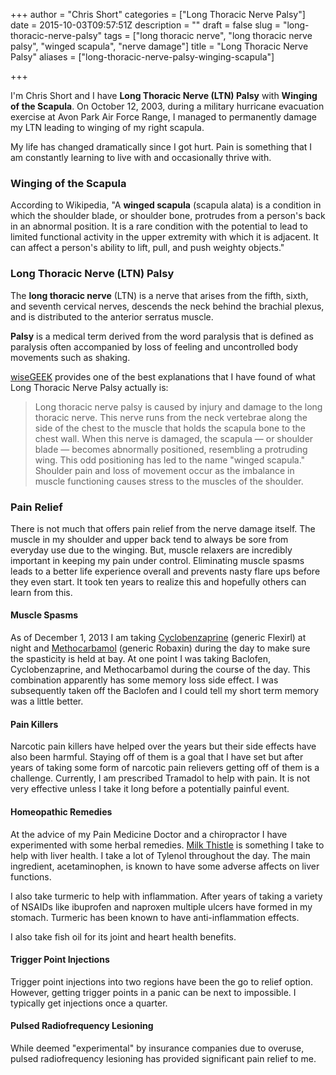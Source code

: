 +++
author = "Chris Short"
categories = ["Long Thoracic Nerve Palsy"]
date = 2015-10-03T09:57:51Z
description = ""
draft = false
slug = "long-thoracic-nerve-palsy"
tags = ["long thoracic nerve", "long thoracic nerve palsy", "winged scapula", "nerve damage"]
title = "Long Thoracic Nerve Palsy"
aliases = ["long-thoracic-nerve-palsy-winging-scapula"]

+++

I'm Chris Short and I have **Long Thoracic Nerve (LTN) Palsy** with **Winging of the Scapula**. On October 12, 2003, during a military hurricane evacuation exercise at Avon Park Air Force Range, I managed to permanently damage my LTN leading to winging of my right scapula.

My life has changed dramatically since I got hurt. Pain is something that I am constantly learning to live with and occasionally thrive with.

<script async src="//pagead2.googlesyndication.com/pagead/js/adsbygoogle.js"></script>
<!-- chrisshort.net Responsive -->
<ins class="adsbygoogle"
     style="display:block"
     data-ad-client="ca-pub-8972983586873269"
     data-ad-slot="1297095894"
     data-ad-format="auto"></ins>
<script>
   (adsbygoogle = window.adsbygoogle || []).push({});
</script>

### Winging of the Scapula

According to Wikipedia, "A **winged scapula** (scapula alata) is a condition in which the shoulder blade, or shoulder bone, protrudes from a person's back in an abnormal position. It is a rare condition with the potential to lead to limited functional activity in the upper extremity with which it is adjacent. It can affect a person's ability to lift, pull, and push weighty objects."

### Long Thoracic Nerve (LTN) Palsy

The **long thoracic nerve** (LTN) is a nerve that arises from the fifth, sixth, and seventh cervical nerves, descends the neck behind the brachial plexus, and is distributed to the anterior serratus muscle.

**Palsy** is a medical term derived from the word paralysis that is defined as paralysis often accompanied by loss of feeling and uncontrolled body movements such as shaking.

[wiseGEEK](http://www.wisegeek.com/what-is-long-thoracic-nerve-palsy.htm) provides one of the best explanations that I have found of what Long Thoracic Nerve Palsy actually is:

> Long thoracic nerve palsy is caused by injury and damage to the long thoracic nerve. This nerve runs from the neck vertebrae along the side of the chest to the muscle that holds the scapula bone to the chest wall. When this nerve is damaged, the scapula — or shoulder blade — becomes abnormally positioned, resembling a protruding wing. This odd positioning has led to the name "winged scapula." Shoulder pain and loss of movement occur as the imbalance in muscle functioning causes stress to the muscles of the shoulder.

### Pain Relief

There is not much that offers pain relief from the nerve damage itself.  The muscle in my shoulder and upper back tend to always be sore from everyday use due to the winging. But, muscle relaxers are incredibly important in keeping my pain under control. Eliminating muscle spasms leads to a better life experience overall and prevents nasty flare ups before they even start. It took ten years to realize this and hopefully others can learn from this.

<script async src="//pagead2.googlesyndication.com/pagead/js/adsbygoogle.js"></script>
<!-- chrisshort.net Responsive -->
<ins class="adsbygoogle"
     style="display:block"
     data-ad-client="ca-pub-8972983586873269"
     data-ad-slot="1297095894"
     data-ad-format="auto"></ins>
<script>
   (adsbygoogle = window.adsbygoogle || []).push({});
</script>

#### Muscle Spasms

As of December 1, 2013 I am taking [Cyclobenzaprine](https://en.m.wikipedia.org/wiki/Cyclobenzaprine) (generic Flexirl) at night and [Methocarbamol](https://en.wikipedia.org/wiki/Methocarbamol) (generic Robaxin) during the day to make sure the spasticity is held at bay. At one point I was taking Baclofen, Cyclobenzaprine, and Methocarbamol during the course of the day. This combination apparently has some memory loss side effect. I was subsequently taken off the Baclofen and I could tell my short term memory was a little better.

#### Pain Killers

Narcotic pain killers have helped over the years but their side effects have also been harmful. Staying off of them is a goal that I have set but after years of taking some form of narcotic pain relievers getting off of them is a challenge. Currently, I am prescribed Tramadol to help with pain. It is not very effective unless I take it long before a potentially painful event.

#### Homeopathic Remedies

At the advice of my Pain Medicine Doctor and a chiropractor I have experimented with some herbal remedies. [Milk Thistle](https://en.m.wikipedia.org/wiki/Silybum_marianum) is something I take to help with liver health. I take a lot of Tylenol throughout the day. The main ingredient, acetaminophen, is known to have some adverse affects on liver functions.

I also take turmeric to help with inflammation. After years of taking a variety of NSAIDs like ibuprofen and naproxen multiple ulcers have formed in my stomach. Turmeric has been known to have anti-inflammation effects.

I also take fish oil for its joint and heart health benefits. 

#### Trigger Point Injections

Trigger point injections into two regions have been the go to relief option. However, getting trigger points in a panic can be next to impossible. I typically get injections once a quarter.

#### Pulsed Radiofrequency Lesioning

While deemed "experimental" by insurance companies due to overuse, pulsed radiofrequency lesioning has provided significant pain relief to me.